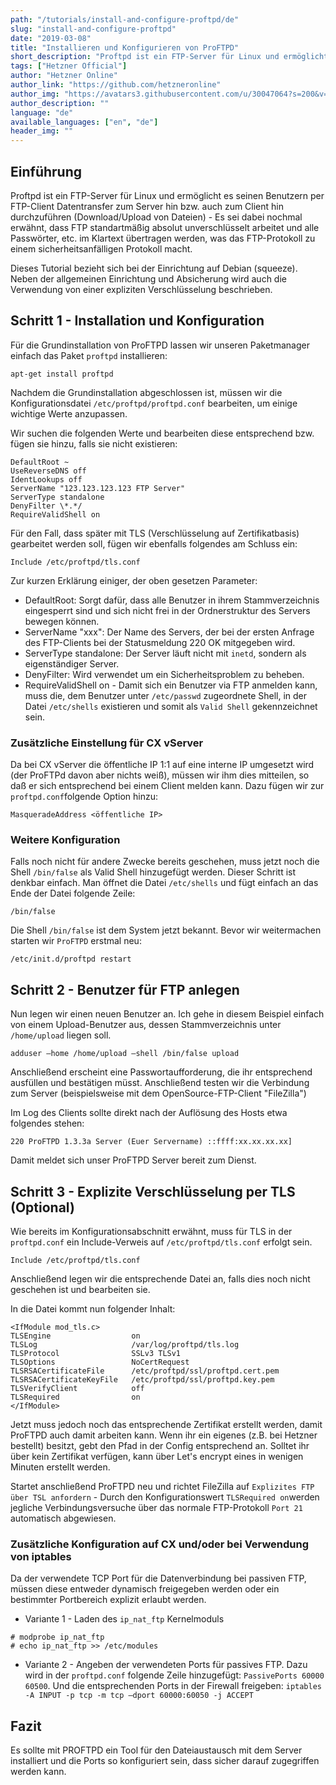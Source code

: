 ```yaml
---
path: "/tutorials/install-and-configure-proftpd/de"
slug: "install-and-configure-proftpd"
date: "2019-03-08"
title: "Installieren und Konfigurieren von ProFTPD"
short_description: "Proftpd ist ein FTP-Server für Linux und ermöglicht es seinen Benutzern per FTP-Client Datentransfer zum Server hin bzw. auch zum Client hin durchzuführen (Download/Upload von Dateien)."
tags: ["Hetzner Official"]
author: "Hetzner Online"
author_link: "https://github.com/hetzneronline"
author_img: "https://avatars3.githubusercontent.com/u/30047064?s=200&v=4"
author_description: ""
language: "de"
available_languages: ["en", "de"]
header_img: ""
---
```



## Einführung

Proftpd ist ein FTP-Server für Linux und ermöglicht es seinen Benutzern per FTP-Client Datentransfer zum Server hin bzw. auch zum Client hin durchzuführen (Download/Upload von Dateien) - Es sei dabei nochmal erwähnt, dass FTP standartmäßig absolut unverschlüsselt arbeitet und alle Passwörter, etc. im Klartext übertragen werden, was das FTP-Protokoll zu einem sicherheitsanfälligen Protokoll macht.

Dieses Tutorial bezieht sich bei der Einrichtung auf Debian (squeeze). Neben der allgemeinen Einrichtung und Absicherung wird auch die Verwendung von einer expliziten Verschlüsselung beschrieben.

## Schritt 1 - Installation und Konfiguration

Für die Grundinstallation von ProFTPD lassen wir unseren Paketmanager einfach das Paket `proftpd` installieren:

`apt-get install proftpd`

Nachdem die Grundinstallation abgeschlossen ist, müssen wir die Konfigurationsdatei `/etc/proftpd/proftpd.conf` bearbeiten, um einige wichtige Werte anzupassen.

Wir suchen die folgenden Werte und bearbeiten diese entsprechend bzw. fügen sie hinzu, falls sie nicht existieren:

```
DefaultRoot ~
UseReverseDNS off
IdentLookups off
ServerName "123.123.123.123 FTP Server"
ServerType standalone
DenyFilter \*.*/
RequireValidShell on
```

Für den Fall, dass später mit TLS (Verschlüsselung auf Zertifikatbasis) gearbeitet werden soll, fügen wir ebenfalls folgendes am Schluss ein:

`Include /etc/proftpd/tls.conf`

Zur kurzen Erklärung einiger, der oben gesetzen Parameter:

* DefaultRoot: Sorgt dafür, dass alle Benutzer in ihrem Stammverzeichnis eingesperrt sind und sich nicht frei in der Ordnerstruktur des Servers bewegen können.
* ServerName "xxx": Der Name des Servers, der bei der ersten Anfrage des FTP-Clients bei der Statusmeldung 220 OK mitgegeben wird.
* ServerType standalone: Der Server läuft nicht mit `inetd`, sondern als eigenständiger Server.
* DenyFilter: Wird verwendet um ein Sicherheitsproblem zu beheben.
* RequireValidShell on - Damit sich ein Benutzer via FTP anmelden kann, muss die, dem Benutzer unter `/etc/passwd` zugeordnete Shell, in der Datei `/etc/shells` existieren und somit als `Valid Shell` gekennzeichnet sein.

### Zusätzliche Einstellung für CX vServer

Da bei CX vServer die öffentliche IP 1:1 auf eine interne IP umgesetzt wird (der ProFTPd davon aber nichts weiß), müssen wir ihm dies mitteilen, so daß er sich entsprechend bei einem Client melden kann. Dazu fügen wir zur `proftpd.conf`folgende Option hinzu:

`MasqueradeAddress <öffentliche IP>`
 
### Weitere Konfiguration

Falls noch nicht für andere Zwecke bereits geschehen, muss jetzt noch die Shell `/bin/false` als Valid Shell hinzugefügt werden. Dieser Schritt ist denkbar einfach. Man öffnet die Datei `/etc/shells` und fügt einfach an das Ende der Datei folgende Zeile:

`/bin/false`

Die Shell `/bin/false` ist dem System jetzt bekannt. Bevor wir weitermachen starten wir `ProFTPD` erstmal neu:

`/etc/init.d/proftpd restart`

## Schritt 2 - Benutzer für FTP anlegen

Nun legen wir einen neuen Benutzer an. Ich gehe in diesem Beispiel einfach von einem Upload-Benutzer aus, dessen Stammverzeichnis unter `/home/upload` liegen soll.

`adduser –home /home/upload –shell /bin/false upload`

Anschließend erscheint eine Passwortaufforderung, die ihr entsprechend ausfüllen und bestätigen müsst. Anschließend testen wir die Verbindung zum Server (beispielsweise mit dem OpenSource-FTP-Client "FileZilla")

Im Log des Clients sollte direkt nach der Auflösung des Hosts etwa folgendes stehen:

`220 ProFTPD 1.3.3a Server (Euer Servername) ::ffff:xx.xx.xx.xx]`

Damit meldet sich unser ProFTPD Server bereit zum Dienst.

## Schritt 3 - Explizite Verschlüsselung per TLS (Optional)

Wie bereits im Konfigurationsabschnitt erwähnt, muss für TLS in der `proftpd.conf` ein Include-Verweis auf `/etc/proftpd/tls.conf` erfolgt sein.

`Include /etc/proftpd/tls.conf`

Anschließend legen wir die entsprechende Datei an, falls dies noch nicht geschehen ist und bearbeiten sie.

In die Datei kommt nun folgender Inhalt:

```
<IfModule mod_tls.c>
TLSEngine                  on
TLSLog                     /var/log/proftpd/tls.log
TLSProtocol                SSLv3 TLSv1
TLSOptions                 NoCertRequest
TLSRSACertificateFile      /etc/proftpd/ssl/proftpd.cert.pem
TLSRSACertificateKeyFile   /etc/proftpd/ssl/proftpd.key.pem
TLSVerifyClient            off
TLSRequired                on
</IfModule>
```

Jetzt muss jedoch noch das entsprechende Zertifikat erstellt werden, damit ProFTPD auch damit arbeiten kann. Wenn ihr ein eigenes (z.B. bei Hetzner bestellt) besitzt, gebt den Pfad in der Config entsprechend an. Solltet ihr über kein Zertifikat verfügen, kann über Let's encrypt eines in wenigen Minuten erstellt werden.

Startet anschließend ProFTPD neu und richtet FileZilla auf `Explizites FTP über TSL anfordern` - Durch den Konfigurationswert `TLSRequired on`werden jegliche Verbindungsversuche über das normale FTP-Protokoll `Port 21` automatisch abgewiesen.

### Zusätzliche Konfiguration auf CX und/oder bei Verwendung von iptables

Da der verwendete TCP Port für die Datenverbindung bei passiven FTP, müssen diese entweder dynamisch freigegeben werden oder ein bestimmter Portbereich explizit erlaubt werden.

* Variante 1 - Laden des `ip_nat_ftp` Kernelmoduls
 ```
 # modprobe ip_nat_ftp
 # echo ip_nat_ftp >> /etc/modules
 ```
* Variante 2 - Angeben der verwendeten Ports für passives FTP.
Dazu wird in der `proftpd.conf` folgende Zeile hinzugefügt:
`PassivePorts 60000 60500`.
Und die entsprechenden Ports in der Firewall freigeben:
`iptables -A INPUT -p tcp -m tcp –dport 60000:60050 -j ACCEPT`

## Fazit

Es sollte mit PROFTPD ein Tool für den Dateiaustausch mit dem Server installiert und die Ports so konfiguriert sein, dass sicher darauf zugegriffen werden kann.
